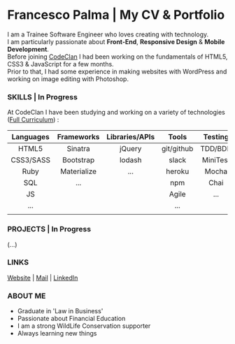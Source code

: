 # Francesco Palma | My CV & Portfolio 
  
I am a Trainee Software Engineer who loves creating with technology.  
I am particularly passionate about **Front-End**, **Responsive Design** & **Mobile Development**.  
Before joining [CodeClan](http://codeclan.com) I had been working on the fundamentals of HTML5, CSS3 & JavaScript for a few months.  
Prior to that, I had some experience in making websites with WordPress and working on image editing with Photoshop.

### SKILLS | In Progress

At CodeClan I have been studying and working on a variety of technologies ([Full Curriculum](https://github.com/FrancescoPalma/CodeClan---CX3)) :

| Languages | Frameworks  | Libraries/APIs | Tools     | Testing | Databases | Design        | Mobile |
|:---------:|:-----------:|:--------------:|:---------:|:-------:|:---------:|:-------------:|:------:|
|HTML5      |Sinatra      | jQuery         |git/github |TDD/BDD  |PostGreSQL |Photoshop      |...     |
|CSS3/SASS  |Bootstrap    | lodash         |slack      |MiniTest |    ...    |Fundamentals   |        |
|Ruby       |Materialize  | ...            |heroku     |Mocha    |           |UX             |        |
|SQL        |...          |                |npm        |Chai     |           |UI             |        |
|JS         |             |                |Agile      |...      |           |Responsiveness |        |
|...        |             |                |...        |         |           |               |        |
|           |             |                |           |         |           |               |        |

### PROJECTS | In Progress
  
(...)  
<!-- - [Example](URL) -->  
  
### LINKS

[Website](http://intermundi.it) | [Mail](mailto:fpfrancescopalma7@gmail.com) | [LinkedIn](https://it.linkedin.com/in/palmafrancesco)

### ABOUT ME
* Graduate in 'Law in Business'
* Passionate about Financial Education
* I am a strong WildLife Conservation supporter
* Always learning new things
